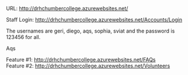URL: http://drhchumbercollege.azurewebsites.net/

Staff Login: http://drhchumbercollege.azurewebsites.net/Accounts/Login

The usernames are geri, diego, aqs, sophia, sviat and the password is 123456 for all.

Aqs

Feature #1: http://drhchumbercollege.azurewebsites.net/FAQs  
Feature #2: http://drhchumbercollege.azurewebsites.net/Volunteers


